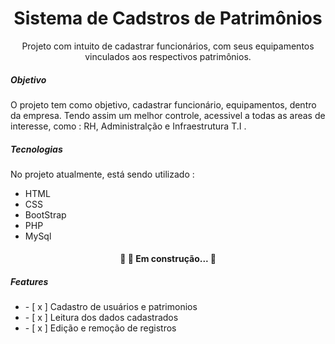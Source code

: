 <!-- nome do projeto -->
<h1 align="center"> Sistema de Cadstros de Patrimônios </h1>

<!-- descrição do projeto -->
<p align="center"> Projeto com intuito de cadastrar funcionários, com seus
equipamentos vinculados aos respectivos patrimônios.</p>

<!-- menu
<p align="center">
 <a href="#objetivo">Objetivo</a> •
 <a href="#tecnologias">Tecnologias</a> •
 <a href="#licenc-a">Licença</a> •
 <a href="#autor">Autor</a> •
</p> -->


<!-- objetivo -->
<h5 align="left">Objetivo</h5>
<p id="objetivo" align="left">O projeto tem como objetivo, cadastrar funcionário, equipamentos, dentro da
empresa. Tendo assim um melhor controle, acessivel a todas as areas de interesse, como :
RH, Administralção e Infraestrutura T.I .</p>

<!-- sobre as tecnologias -->
<h5 align="left">Tecnologias</h5>
<p id="tecnologias"  align="left">No projeto atualmente, está sendo utilizado :
<ul>
<li>HTML</li>
<li>CSS</li>
<li>BootStrap</li>
<li>PHP</li>
<li>MySql</li>
</ul>

</p>

<h4 align="center"> 
	🚧   🚀 Em construção...  🚧
</h4>

<!-- features -->
<h5 align="left">Features</h5>
<p aligh="left">
<ul>
<li>- [ x ] Cadastro de usuários e patrimonios</li>
<li>- [ x ] Leitura dos dados cadastrados</li>
<li>- [ x ] Edição e remoção de registros</li>
</ul>
</p>
